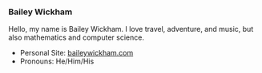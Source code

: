 ### Bailey Wickham

Hello, my name is Bailey Wickham. I love travel, adventure, and music, but also mathematics and computer science.
- Personal Site: [baileywickham.com](https://baileywickham.com)
- Pronouns: He/Him/His
